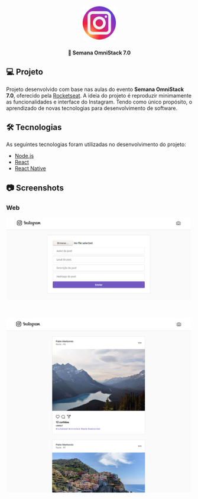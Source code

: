 <h1 align="center">
  <img src=".github/logo.png" width="90px" alt="logo" />
</h1>

<h4 align="center">
  🚀 Semana OmniStack 7.0
</h4>

## 💻 Projeto

Projeto desenvolvido com base nas aulas do evento **Semana OmniStack 7.0**, oferecido pela [Rocketseat][rocketseat].
A ideia do projeto é reproduzir minimamente as funcionalidades e interface do Instagram. Tendo como único propósito, o aprendizado de novas tecnologias para desenvolvimento de software.

## 🛠 Tecnologias

As seguintes tecnologias foram utilizadas no desenvolvimento do projeto:

- [Node.js][nodejs]
- [React][reactjs]
- [React Native][reactnative]

## 📷 Screenshots

### Web

<kbd>
  <img src=".github/screenshot-new-web.png" alt="web new" width="500" />
</kbd>

&nbsp;
&nbsp;

<kbd>
  <img src=".github/screenshot-feed-web.png" alt="web feed" width="500" />
</kbd>

[rocketseat]: https://rocketseat.com.br/
[nodejs]: https://nodejs.org/en/
[reactjs]: https://reactjs.org/
[reactnative]: https://facebook.github.io/react-native/
